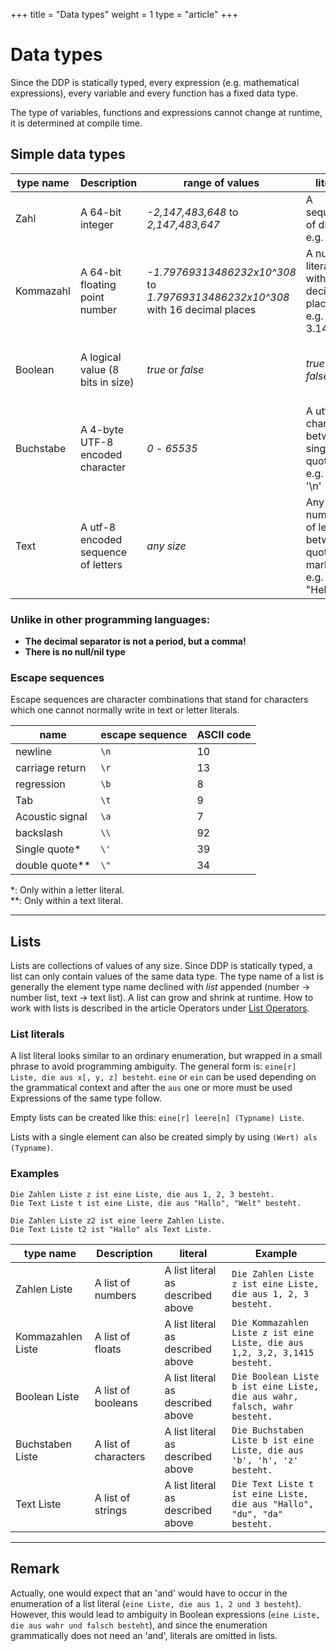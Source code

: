 +++
title = "Data types"
weight = 1
type = "article"
+++

# Data types

Since the DDP is statically typed, every expression (e.g. mathematical expressions), every variable and every function has a fixed data type.

The type of variables, functions and expressions cannot change at runtime, it is determined at compile time.

## Simple data types

| type name | Description                         | range of values                                                                    | literal                                                           | Example                                                       |
| --------- | ----------------------------------- | ---------------------------------------------------------------------------------- | ----------------------------------------------------------------- | ------------------------------------------------------------- |
| Zahl      | A 64-bit integer                    | *-2,147,483,648* to *2,147,483,647*                                                | A sequence of digits, e.g. 42                                     | `Die Zahl x ist 69.`, <br>`1 plus -7`                         |
| Kommazahl | A 64-bit floating point number      | *-1.79769313486232x10^308* to <br>*1.79769313486232x10^308* with 16 decimal places | A number literal with decimal places, e.g. 3.1415                 | `Die Kommazahl x ist 6,5.`, <br>`2 durch 0,5`                 |
| Boolean   | A logical value (8 bits in size)    | *true* or *false*                                                                  | *true* or *false*                                                 | `Der Boolean x ist wahr.`, <br>`1 plus 1 gleich 2`            |
| Buchstabe | A 4-byte UTF-8 encoded character    | *0* - *65535*                                                                      | A utf8 character between single quotes, e.g. 'a' or '\n'          | `Der Buchstabe x ist 'd'.`                                    |
| Text      | A utf-8 encoded sequence of letters | *any size*                                                                         | Any number of letters between <br>quotation marks, e.g. "Hello\n" | `Der Text x ist "abc".`, <br>`"Hallo" verkettet mit " du da"` |

### Unlike in other programming languages:

* **The decimal separator is not a period, but a comma!**
* **There is no null/nil type**

### Escape sequences
Escape sequences are character combinations that stand for characters
which one cannot normally write in text or letter literals.

| name            | escape sequence | ASCII code |
| --------------- | --------------- | ---------- |
| newline         | `\n`            | 10         |
| carriage return | `\r`            | 13         |
| regression      | `\b`            | 8          |
| Tab             | `\t`            | 9          |
| Acoustic signal | `\a`            | 7          |
| backslash       | `\\`            | 92         |
| Single quote*   | `\'`            | 39         |
| double quote**  | `\"`            | 34         |

*: Only within a letter literal.\
**: Only within a text literal.

***

## Lists

Lists are collections of values of any size.
Since DDP is statically typed, a list can only contain values of the same data type.
The type name of a list is generally the element type name declined with *list* appended (number -> number list, text -> text list).
A list can grow and shrink at runtime.
How to work with lists is described in the article Operators under [List Operators](/Bedienungsanleitung/en/Programmierung/Operatoren#listen-und-text-operatoren).

### List literals

A list literal looks similar to an ordinary enumeration, but wrapped in a small phrase to avoid programming ambiguity.
The general form is: `eine[r] Liste, die aus x[, y, z] besteht`.
`eine` or `ein` can be used depending on the grammatical context and after the `aus` one or more must be used
Expressions of the same type follow.

Empty lists can be created like this: `eine[r] leere[n] (Typname) Liste`.

Lists with a single element can also be created simply by using `(Wert) als (Typname)`.

### Examples
```ddp
Die Zahlen Liste z ist eine Liste, die aus 1, 2, 3 besteht.
Die Text Liste t ist eine Liste, die aus "Hallo", "Welt" besteht.

Die Zahlen Liste z2 ist eine leere Zahlen Liste.
Die Text Liste t2 ist "Hallo" als Text Liste.
```

| type name         | Description          | literal                           | Example                                                                     |
| ----------------- | -------------------- | --------------------------------- | --------------------------------------------------------------------------- |
| Zahlen Liste      | A list of numbers    | A list literal as described above | `Die Zahlen Liste z ist eine Liste, die aus 1, 2, 3 besteht.`               |
| Kommazahlen Liste | A list of floats     | A list literal as described above | `Die Kommazahlen Liste z ist eine Liste, die aus 1,2, 3,2, 3,1415 besteht.` |
| Boolean Liste     | A list of booleans   | A list literal as described above | `Die Boolean Liste b ist eine Liste, die aus wahr, falsch, wahr besteht.`   |
| Buchstaben Liste  | A list of characters | A list literal as described above | `Die Buchstaben Liste b ist eine Liste, die aus 'b', 'h', 'z' besteht.`     |
| Text Liste        | A list of strings    | A list literal as described above | `Die Text Liste t ist eine Liste, die aus "Hallo", "du", "da" besteht.`     |

***

## Remark

Actually, one would expect that an 'and' would have to occur in the enumeration of a list literal (`eine Liste, die aus 1, 2 und 3 besteht`). However, this would lead to ambiguity in Boolean expressions (`eine Liste, die aus wahr und falsch besteht`), and since the enumeration grammatically does not need an 'and', literals are omitted in lists.